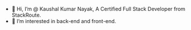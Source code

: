 - 👋 Hi, I’m @ Kaushal Kumar Nayak, A Certified Full Stack Developer from StackRoute.
- 👀 I’m interested in back-end and front-end.
